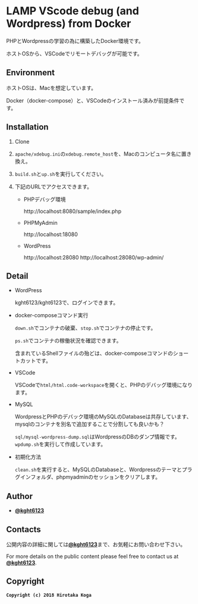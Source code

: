 # LAMP VScode debug (and Wordpress) from Docker

PHPとWordpressの学習の為に構築したDocker環境です。

ホストOSから、VSCodeでリモートデバッグが可能です。

## Environment

ホストOSは、Macを想定しています。

Docker（docker-compose）と、VSCodeのインストール済みが前提条件です。

## Installation

1. Clone
2. `apache/xdebug.ini`の`xdebug.remote_host`を、Macのコンピュータ名に置き換え。

3. `build.sh`と`up.sh`を実行してください。

4. 下記のURLでアクセスできます。

    * PHPデバッグ環境

        http://localhost:8080/sample/index.php

    * PHPMyAdmin

        http://localhost:18080

    * WordPress

        http://localhost:28080
        http://localhost:28080/wp-admin/


## Detail

* WordPress

    kght6123/kght6123で、ログインできます。

* docker-composeコマンド実行

    `down.sh`でコンテナの破棄、`stop.sh`でコンテナの停止です。

    `ps.sh`でコンテナの稼働状況を確認できます。

    含まれているShellファイルの殆どは、docker-composeコマンドのショートカットです。

* VSCode

    VSCodeで`html/html.code-workspace`を開くと、PHPのデバッグ環境になります。

* MySQL

    WordpressとPHPのデバック環境のMySQLのDatabaseは共存しています、mysqlのコンテナを別名で追加することで分割しても良いかも？

    `sql/mysql-wordpress-dump.sql`はWordpressのDBのダンプ情報です。`wpdump.sh`を実行して作成しています。

* 初期化方法

    `clean.sh`を実行すると、MySQLのDatabaseと、Wordpressのテーマとプラグインフォルダ、phpmyadminのセッションをクリアします。

## Author
* [**@kght6123**](https://twitter.com/kght6123)

## Contacts

公開内容の詳細に関しては[**@kght6123**](https://twitter.com/kght6123)まで、お気軽にお問い合わせ下さい。

For more details on the public content please feel free to contact us at [**@kght6123**](https://twitter.com/kght6123).

## Copyright
**```Copyright (c) 2018 Hirotaka Koga```**

